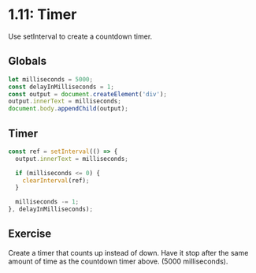 # 1.11: Timer

Use setInterval to create a countdown timer.

## Globals

```javascript
let milliseconds = 5000;
const delayInMilliseconds = 1;
const output = document.createElement('div');
output.innerText = milliseconds;
document.body.appendChild(output);
```

## Timer

```javascript
const ref = setInterval(() => {
  output.innerText = milliseconds;

  if (milliseconds <= 0) {
    clearInterval(ref);
  }

  milliseconds -= 1;
}, delayInMilliseconds);
```

## Exercise

Create a timer that counts up instead of down. Have it stop after the same amount of time as the countdown timer above. \(5000 milliseconds\).

